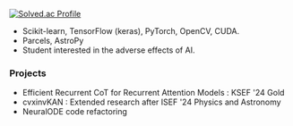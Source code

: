 [![Solved.ac Profile](http://mazassumnida.wtf/api/v2/generate_badge?boj=bllacovvqso)](https://solved.ac/bllacovvqso/)

- Scikit-learn, TensorFlow (keras), PyTorch, OpenCV, CUDA.
- Parcels, AstroPy
- Student interested in the adverse effects of AI.

### Projects
- Efficient Recurrent CoT for Recurrent Attention Models : KSEF '24 Gold
- cvxinvKAN : Extended research after ISEF '24 Physics and Astronomy
- NeuralODE code refactoring
